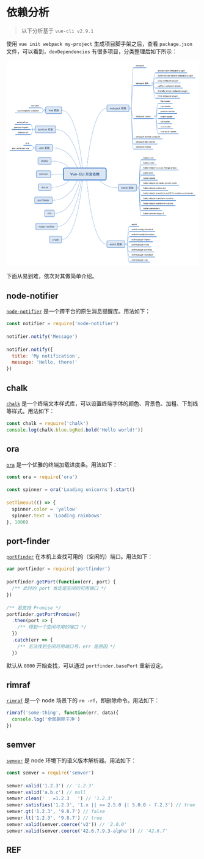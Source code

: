 # 依赖分析

> 以下分析基于 `vue-cli v2.9.1`

使用 `vue init webpack my-project` 生成项目脚手架之后，查看 `package.json` 文件，可以看到，`devDependencies` 有很多项目，分类整理后如下所示：

![vue-cli devDependencies](../img/vue-cli-dev-dep.svg)

下面从易到难，依次对其做简单介绍。

## node-notifier

[`node-notifier`][node-notifier] 是一个跨平台的原生消息提醒库。用法如下：

```js
const notifier = require('node-notifier')

notifier.notify('Message')

notifier.notify({
  title: 'My notification',
  message: 'Hello, there!'
})
```

## chalk

[`chalk`][chalk] 是一个终端文本样式库，可以设置终端字体的颜色、背景色、加粗、下划线等样式。用法如下：

```js
const chalk = require('chalk')
console.log(chalk.blue.bgRed.bold('Hello world!'))
```

## ora

[`ora`][ora] 是一个优雅的终端加载进度条。用法如下：

```js
const ora = require('ora')

const spinner = ora('Loading unicorns').start()

setTimeout(() => {
  spinner.color = 'yellow'
  spinner.text = 'Loading rainbows'
}, 1000)
```

## port-finder

[`portfinder`][portfinder] 在本机上查找可用的（空闲的）端口。用法如下：

```js
var portfinder = require('portfinder')

portfinder.getPort(function(err, port) {
  /** 此时的 port 肯定是空闲的可用端口 */
})

/** 若支持 Promise */
portfinder.getPortPromise()
  .then(port => {
    /** 得到一个空闲可用的端口 */
  })
  .catch(err => {
    /** 无法找到空闲可用端口号，err 是原因 */
  })
```

默认从 `8000` 开始查找，可以通过 `portfinder.basePort` 重新设定。

## rimraf

[`rimraf`][rimraf] 是一个 node 场景下的 `rm -rf`，即删除命令。用法如下：

```js
rimraf('some-thing', function(err, data){
  console.log('全部删除干净')
})
```

## semver

[`semver`][semver] 是 node 环境下的语义版本解析器。用法如下：

```js
const semver = require('semver')

semver.valid('1.2.3') // '1.2.3'
semver.valid('a.b.c') // null
semver.clean('   =1.2.3   ') // '1.2.3'
semver.satisfies('1.2.3', '1.x || >= 2.5.0 || 5.0.0 - 7.2.3') // true
semver.gt('1.2.3', '9.8.7') // false
semver.lt('1.2.3', '9.8.7') // true
semver.valid(semver.coerce('v2')) // '2.0.0'
semver.valid(semver.coerce('42.6.7.9.3-alpha')) // '42.6.7'
```

## REF

[node-notifier]: https://www.npmjs.com/package/node-notifier
[chalk]: https://www.npmjs.com/package/chalk
[ora]: https://www.npmjs.com/package/ora
[portfinder]: https://www.npmjs.com/package/portfinder
[rimraf]: https://www.npmjs.com/package/rimraf
[semver]: https://www.npmjs.com/package/semver